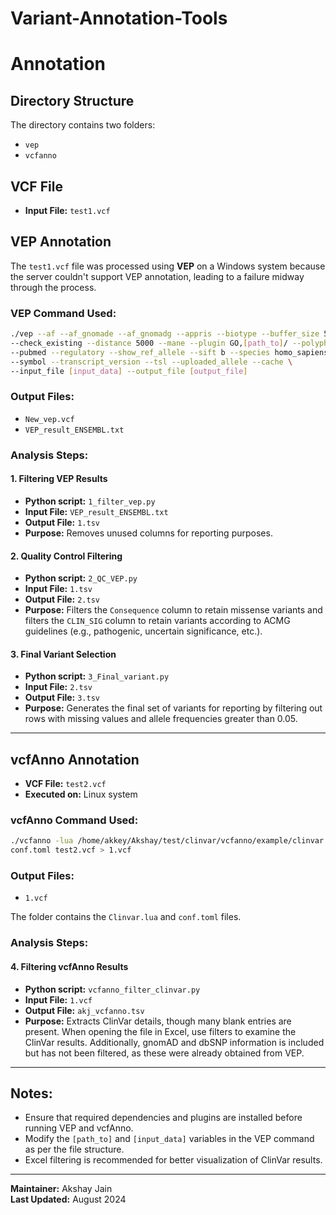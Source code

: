 # Variant-Annotation-Tools
# Annotation

## Directory Structure
The directory contains two folders:
- `vep`
- `vcfanno`

## VCF File
- **Input File:** `test1.vcf`

## VEP Annotation
The `test1.vcf` file was processed using **VEP** on a Windows system because the server couldn't support VEP annotation, leading to a failure midway through the process.

### VEP Command Used:
```sh
./vep --af --af_gnomade --af_gnomadg --appris --biotype --buffer_size 500 \
--check_existing --distance 5000 --mane --plugin GO,[path_to]/ --polyphen b \
--pubmed --regulatory --show_ref_allele --sift b --species homo_sapiens \
--symbol --transcript_version --tsl --uploaded_allele --cache \
--input_file [input_data] --output_file [output_file]
```

### Output Files:
- `New_vep.vcf`
- `VEP_result_ENSEMBL.txt`

### Analysis Steps:
#### 1. Filtering VEP Results
- **Python script:** `1_filter_vep.py`
- **Input File:** `VEP_result_ENSEMBL.txt`
- **Output File:** `1.tsv`
- **Purpose:** Removes unused columns for reporting purposes.

#### 2. Quality Control Filtering
- **Python script:** `2_QC_VEP.py`
- **Input File:** `1.tsv`
- **Output File:** `2.tsv`
- **Purpose:** Filters the `Consequence` column to retain missense variants and filters the `CLIN_SIG` column to retain variants according to ACMG guidelines (e.g., pathogenic, uncertain significance, etc.).

#### 3. Final Variant Selection
- **Python script:** `3_Final_variant.py`
- **Input File:** `2.tsv`
- **Output File:** `3.tsv`
- **Purpose:** Generates the final set of variants for reporting by filtering out rows with missing values and allele frequencies greater than 0.05.

---

## vcfAnno Annotation
- **VCF File:** `test2.vcf`
- **Executed on:** Linux system

### vcfAnno Command Used:
```sh
./vcfanno -lua /home/akkey/Akshay/test/clinvar/vcfanno/example/clinvar.lua \
conf.toml test2.vcf > 1.vcf
```

### Output Files:
- `1.vcf`

The folder contains the `Clinvar.lua` and `conf.toml` files.

### Analysis Steps:
#### 4. Filtering vcfAnno Results
- **Python script:** `vcfanno_filter_clinvar.py`
- **Input File:** `1.vcf`
- **Output File:** `akj_vcfanno.tsv`
- **Purpose:** Extracts ClinVar details, though many blank entries are present. When opening the file in Excel, use filters to examine the ClinVar results. Additionally, gnomAD and dbSNP information is included but has not been filtered, as these were already obtained from VEP.

---

## Notes:
- Ensure that required dependencies and plugins are installed before running VEP and vcfAnno.
- Modify the `[path_to]` and `[input_data]` variables in the VEP command as per the file structure.
- Excel filtering is recommended for better visualization of ClinVar results.

---

**Maintainer:** Akshay Jain  
**Last Updated:** August 2024


